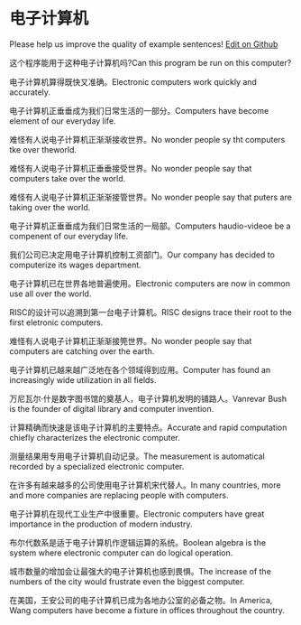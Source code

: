 # 电子计算机

Please help us improve the quality of example sentences! [Edit on Github](https://github.com/jiyushe/jiyu-example-sentence-source/blob/main/chinese/dianzijisuanji.md)

<p><span class="chinese">这个程序能用于这种电子计算机吗?</span><span class="english">Can this program be run on this computer?</span></p>

<p><span class="chinese">电子计算机算得既快又准确。</span><span class="english">Electronic computers work quickly and accurately.</span></p>

<p><span class="chinese">电子计算机正垂垂成为我们日常生活的一部分。</span><span class="english">Computers have become element of our everyday life.</span></p>

<p><span class="chinese">难怪有人说电子计算机正渐渐接收世界。</span><span class="english">No wonder people sy tht computers tke over theworld.</span></p>

<p><span class="chinese">难怪有人说电子计算机正垂垂接受世界。</span><span class="english">No wonder people say that computers take over the world.</span></p>

<p><span class="chinese">难怪有人说电子计算机正渐渐接管世界。</span><span class="english">No wonder people say that puters are taking over the world.</span></p>

<p><span class="chinese">电子计算机正垂垂成为我们日常生活的一局部。</span><span class="english">Computers haudio-videoe be a compenent of our everyday life.</span></p>

<p><span class="chinese">我们公司已决定用电子计算机控制工资部门。</span><span class="english">Our company has decided to computerize its wages department.</span></p>

<p><span class="chinese">电子计算机已在世界各地普遍使用。</span><span class="english">Electronic computers are now in common use all over the world.</span></p>

<p><span class="chinese">RISC的设计可以追溯到第一台电子计算机。</span><span class="english">RISC designs trace their root to the first eletronic computers.</span></p>

<p><span class="chinese">难怪有人说电子计算机正渐渐接筦世界。</span><span class="english">No wonder people say that computers are catching over the earth.</span></p>

<p><span class="chinese">电子计算机已越来越广泛地在各个领域得到应用。</span><span class="english">Computer has found an increasingly wide utilization in all fields.</span></p>

<p><span class="chinese">万尼瓦尔·什是数字图书馆的奠基人，电子计算机发明的铺路人。</span><span class="english">Vanrevar Bush is the founder of digital library and computer invention.</span></p>

<p><span class="chinese">计算精确而快速是该电子计算机的主要特点。</span><span class="english">Accurate and rapid computation chiefly characterizes the electronic computer.</span></p>

<p><span class="chinese">测量结果用专用电子计算机自动记录。</span><span class="english">The measurement is automatical recorded by a specialized electronic computer.</span></p>

<p><span class="chinese">在许多有越来越多的公司使用电子计算机宋代替人。</span><span class="english">In many countries, more and more companies are replacing people with computers.</span></p>

<p><span class="chinese">电子计算机在现代工业生产中很重要。</span><span class="english">Electronic computers have great importance in the production of modern industry.</span></p>

<p><span class="chinese">布尔代数系是适于电子计算机作逻辑运算的系统。</span><span class="english">Boolean algebra is the system where electronic computer can do logical operation.</span></p>

<p><span class="chinese">城市数量的增加会让最强大的电子计算机也感到畏惧。</span><span class="english">The increase of the numbers of the city would frustrate even the biggest computer.</span></p>

<p><span class="chinese">在美国，王安公司的电子计算机已成为各地办公室的必备之物。</span><span class="english">In America, Wang computers have become a fixture in offices throughout the country.</span></p>


